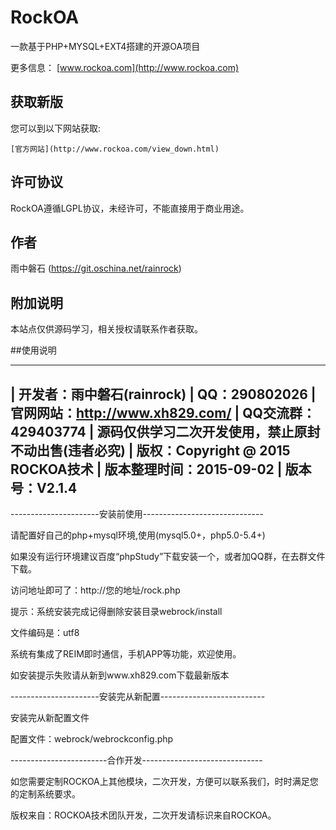 # RockOA

一款基于PHP+MYSQL+EXT4搭建的开源OA项目

更多信息： [www.rockoa.com](http://www.rockoa.com)

## 获取新版

您可以到以下网站获取:

    [官方网站](http://www.rockoa.com/view_down.html)

## 许可协议

RockOA遵循LGPL协议，未经许可，不能直接用于商业用途。

## 作者

雨中磐石 (https://git.oschina.net/rainrock)

## 附加说明

本站点仅供源码学习，相关授权请联系作者获取。

##使用说明

--------------------------------------------------------------

|	开发者：雨中磐石(rainrock)
|	QQ：290802026
|	官网网站：http://www.xh829.com/
|	QQ交流群：429403774
|	源码仅供学习二次开发使用，禁止原封不动出售(违者必究)
|	版权：Copyright @ 2015 ROCKOA技术
|	版本整理时间：2015-09-02
|	版本号：V2.1.4
--------------------------------------------------------------



----------------------安装前使用------------------------------

请配置好自己的php+mysql环境,使用(mysql5.0+，php5.0-5.4+)

如果没有运行环境建议百度“phpStudy”下载安装一个，或者加QQ群，在去群文件下载。

访问地址即可了：http://您的地址/rock.php

提示：系统安装完成记得删除安装目录webrock/install

文件编码是：utf8

系统有集成了REIM即时通信，手机APP等功能，欢迎使用。

如安装提示失败请从新到www.xh829.com下载最新版本


----------------------安装完从新配置--------------------------

安装完从新配置文件

配置文件：webrock/webrockconfig.php



------------------------合作开发------------------------------

如您需要定制ROCKOA上其他模块，二次开发，方便可以联系我们，时时满足您的定制系统要求。

版权来自：ROCKOA技术团队开发，二次开发请标识来自ROCKOA。